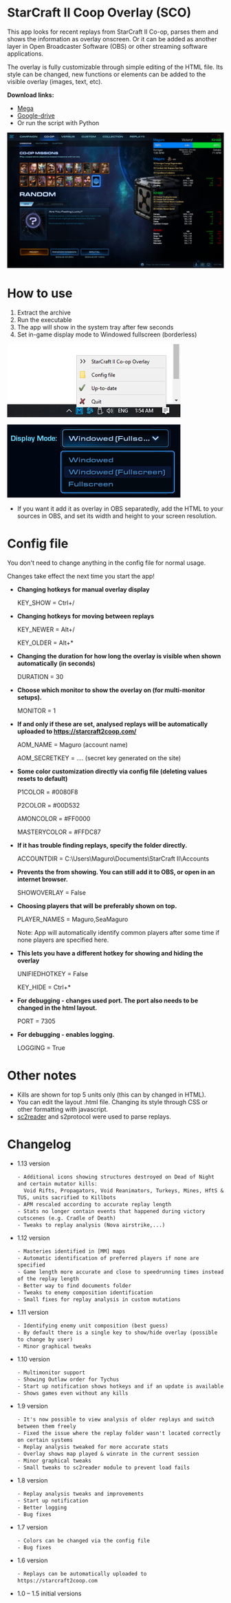 # StarCraft II Coop Overlay (SCO)

This app looks for recent replays from StarCraft II Co-op, parses them and shows the information as overlay onscreen. Or it can be added as another layer in Open Broadcaster Software (OBS) or other streaming software applications.

The overlay is fully customizable through simple editing of the HTML file. Its style can be changed, new functions or elements can be added to the visible overlay (images, text, etc).

**Download links:** 
* [Mega](https://mega.nz/file/80FziIZT#8x8qvGh29L9yfZPJEIPx6Fsw4LIr2hXOLaHMU2DkaRc)
* [Google-drive](https://drive.google.com/file/d/1P17SoGs5TG4iS_lZKMW0sCSOGVhw-5Bu/view)
* Or run the script with Python

![Screenshot](/Screenshots/wide2.jpg)

# How to use
1. Extract the archive
2. Run the executable
3. The app will show in the system tray after few seconds
4. Set in-game display mode to Windowed fullscreen (borderless)

![system tray](/Screenshots/systray.jpg)

![Screenshot](/Screenshots/Display.jpg)


* If you want it add it as overlay in OBS separatedly, add the HTML to your sources in OBS, and set its width and height to your screen resolution.


# Config file

You don't need to change anything in the config file for normal usage.

Changes take effect the next time you start the app!

* **Changing hotkeys for manual overlay display**

   KEY_SHOW = Ctrl+/

* **Changing hotkeys for moving between replays**

   KEY_NEWER = Alt+/
  
   KEY_OLDER = Alt+*

* **Changing the duration for how long the overlay is visible when shown automatically (in seconds)**
  
   DURATION = 30

* **Choose which monitor to show the overlay on (for multi-monitor setups).**
  
   MONITOR = 1
 
* **If and only if these are set, analysed replays will be automatically uploaded to https://starcraft2coop.com/**

   AOM_NAME = Maguro (account name)

   AOM_SECRETKEY = .... (secret key generated on the site)
   
* **Some color customization directly via config file (deleting values resets to default)**

   P1COLOR = #0080F8
   
   P2COLOR = #00D532
   
   AMONCOLOR = #FF0000
   
   MASTERYCOLOR = #FFDC87
   
* **If it has trouble finding replays, specify the folder directly.**

   ACCOUNTDIR = C:\Users\Maguro\Documents\StarCraft II\Accounts

* **Prevents the from showing. You can still add it to OBS, or open in an internet browser.**  

   SHOWOVERLAY = False 
   
* **Choosing players that will be preferably shown on top.**

   PLAYER_NAMES = Maguro,SeaMaguro
   
   Note: App will automatically identify common players after some time if none players are specified here.   
   
* **This lets you have a different hotkey for showing and hiding the overlay**  

   UNIFIEDHOTKEY = False   
     
   KEY_HIDE = Ctrl+*
   
* **For debugging - changes used port. The port also needs to be changed in the html layout.**

   PORT = 7305

* **For debugging - enables logging.**

   LOGGING = True



# Other notes
* Kills are shown for top 5 units only (this can by changed in HTML).
* You can edit the layout .html file. Changing its style through CSS or other formatting with javascript.
* [sc2reader](https://github.com/ggtracker/sc2reader) and s2protocol were used to parse replays.

# Changelog

* 1.13 version

      - Additional icons showing structures destroyed on Dead of Night and certain mutator kills:
        Void Rifts, Propagators, Void Reanimators, Turkeys, Mines, HftS & TUS, units sacrified to Killbots
      - APM rescaled according to accurate replay length 
      - Stats no longer contain events that happened during victory cutscenes (e.g. Cradle of Death)
      - Tweaks to replay analysis (Nova airstrike,...)

* 1.12 version

      - Masteries identified in [MM] maps
      - Automatic identification of preferred players if none are specified
      - Game length more accurate and close to speedrunning times instead of the replay length
      - Better way to find documents folder
      - Tweaks to enemy composition identification
      - Small fixes for replay analysis in custom mutations

* 1.11 version

      - Identifying enemy unit composition (best guess)
      - By default there is a single key to show/hide overlay (possible to change by user)
      - Minor graphical tweaks

* 1.10 version

      - Multimonitor support
      - Showing Outlaw order for Tychus
      - Start up notification shows hotkeys and if an update is available
      - Shows games even without any kills

* 1.9 version

      - It's now possible to view analysis of older replays and switch between them freely
      - Fixed the issue where the replay folder wasn't located correctly on certain systems
      - Replay analysis tweaked for more accurate stats
      - Overlay shows map played & winrate in the current session
      - Minor graphical tweaks
      - Small tweaks to sc2reader module to prevent load fails

* 1.8 version

      - Replay analysis tweaks and improvements
      - Start up notification
      - Better logging
      - Bug fixes

* 1.7  version

      - Colors can be changed via the config file
      - Bug fixes

* 1.6 version

      - Replays can be automatically uploaded to https://starcraft2coop.com

* 1.0 – 1.5 initial versions

